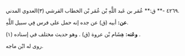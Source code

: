 ٤٢٦٩ -** ق:** عُمَر بن عَبد اللَّهِ بْن عُمَر بْن الخطاب القرشي (٣)العدوي المدني.

**عن:** أبيه (ق) عن جده إنه حمل على فرس فِي سبيل اللَّهِ.

**وعَنه:** هِشَام بْن عروة (ق) . وهو حديث مختلف في إسناده (١) .

روى له ابْن ماجه.
